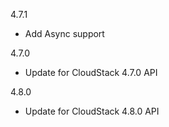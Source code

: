4.7.1

* Add Async support

4.7.0

* Update for CloudStack 4.7.0 API

4.8.0

* Update for CloudStack 4.8.0 API